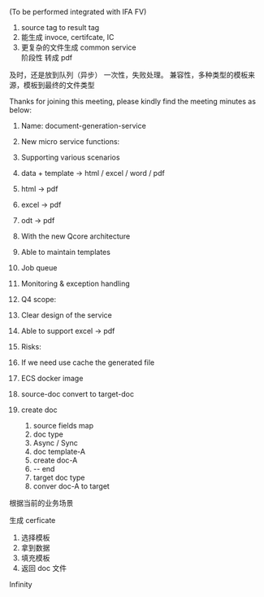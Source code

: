 (To be performed integrated with IFA FV)

1. source tag to result tag
2. 能生成 invoce, certifcate, IC
3. 更复杂的文件生成
common service  
阶段性 
转成 pdf


及时，还是放到队列（异步）
一次性，失败处理。
兼容性，多种类型的模板来源，模板到最终的文件类型



Thanks for joining this meeting, please kindly find the meeting minutes as below:

1.  Name: document-generation-service
2.  New micro service functions:

1.  Supporting various scenarios

1.  data + template -> html / excel / word / pdf
2.  html -> pdf
3.  excel -> pdf
4.  odt -> pdf

3.  With the new Qcore architecture
4.  Able to maintain templates
5.  Job queue
6.  Monitoring & exception handling

4.  Q4 scope:

1.  Clear design of the service
2.  Able to support excel -> pdf

6.  Risks:

1.  If we need use cache the generated file
2.  ECS docker image



1. source-doc convert to target-doc
3. create doc
	1. source fields map
	2. doc type 
	3. Async / Sync 
	4. doc template-A
	5. create doc-A
	6. -- end
	7. target doc type
	8. conver doc-A to target

根据当前的业务场景

生成 cerficate 
1. 选择模板
2. 拿到数据
3. 填充模板
4. 返回 doc 文件


Infinity